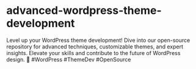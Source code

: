 # advanced-wordpress-theme-development
Level up your WordPress theme development! Dive into our open-source repository for advanced techniques, customizable themes, and expert insights. Elevate your skills and contribute to the future of WordPress design. 🚀 #WordPress #ThemeDev #OpenSource
